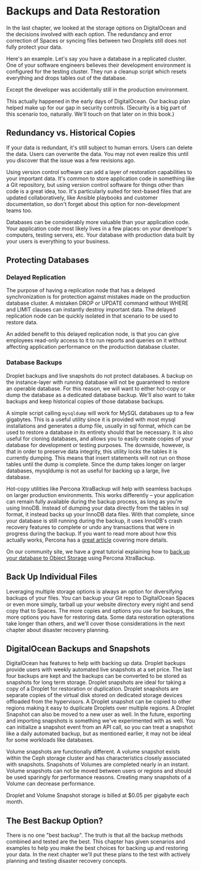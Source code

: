 # Backups and Data Restoration
In the last chapter, we looked at the storage options on DigitalOcean and the decisions involved with each option. The redundancy and error correction of Spaces or syncing files between two Droplets still does not fully protect your data.

Here's an example. Let's say you have a database in a replicated cluster. One of your software engineers believes their development environment is configured for the testing cluster. They run a cleanup script which resets everything and drops tables out of the database.

Except the developer was accidentally still in the production environment.

This actually happened in the early days of DigitalOcean. Our backup plan helped make up for our gap in security controls. (Security is a big part of this scenario too, naturally. We'll touch on that later on in this book.)

## Redundancy vs. Historical Copies
If your data is redundant, it's still subject to human errors. Users can delete the data. Users can overwrite the data. You may not even realize this until you discover that the issue was a few revisions ago.

Using version control software can add a layer of restoration capabilities to your important data. It's common to store application code in something like a Git repository, but using version control software for things other than code is a great idea, too. It's particularly suited for text-based files that are updated collaboratively, like Ansible playbooks and customer documentation, so don't forget about this option for non-development teams too.

Databases can be considerably more valuable than your application code. Your application code most likely lives in a few places: on your developer's computers, testing servers, etc. Your database with production data built by your users is everything to your business.

## Protecting Databases
### Delayed Replication

The purpose of having a replication node that has a delayed synchronization is for protection against mistakes made on the production database cluster. A mistaken DROP or UPDATE command without WHERE and LIMIT clauses can instantly destroy important data. The delayed replication node can be quickly isolated in that scenario to be used to restore data.

An added benefit to this delayed replication node, is that you can give employees read-only access to it to run reports and queries on it without affecting application performance on the production database cluster.

<!-- TODO: Add a delayed replication node to Galera Cluster -->

### Database Backups

Droplet backups and live snapshots do not protect databases. A backup on the instance-layer with running database will not be guaranteed to restore an operable database. For this reason, we will want to either hot-copy or dump the database as a dedicated database backup.  We'll also want to take backups and keep historical copies of those database backups.

A simple script calling `mysqldump` will work for MySQL databases up to a few gigabytes. This is a useful utility since it is provided with most mysql installations and generates a dump file, usually in sql format, which can be used to restore a database in its entirety should that be necessary. It is also useful for cloning databases, and allows you to easily create copies of your database for development or testing purposes. The downside, however, is that in order to preserve data integrity, this utility locks the tables it is currently dumping. This means that insert statements will not run on those tables until the dump is complete. Since the dump takes longer on larger databases, mysqldump is not as useful for backing up a large, live database.

Hot-copy utilities like Percona XtraBackup will help with seamless backups on larger production environments. This works differently – your application can remain fully available during the backup process, as long as you're using InnoDB. Instead of dumping your data directly from the tables in sql format, it instead backs up your InnoDB data files. With that complete, since your database is still running during the backup, it uses InnoDB's crash recovery features to complete or undo any transactions that were in progress during the backup. If you want to read more about how this actually works, Percona has a [great article](https://www.percona.com/doc/percona-xtrabackup/LATEST/how_xtrabackup_works.html) covering more details.  

On our community site, we have a great tutorial explaining how to [back up your database to Object Storage](https://www.digitalocean.com/community/tutorials/how-to-back-up-mysql-databases-to-object-storage-with-percona-on-ubuntu-16-04)  using Percona XtraBackup. 

<!-- TODO: bash script example for mysqldump -->

<!-- TODO: Add XtraBackup to repo -->

## Back Up Individual Files
Leveraging multiple storage options is always an option for diversifying backups of your files. You can backup your Git repo to DigitalOcean Spaces or even more simply, tarball up your website directory every night and send copy that to Spaces. The more copies and options you use for backups, the more options you have for restoring data. Some data restoration opterations take longer than others, and we'll cover those considerations in the next chapter about disaster recovery planning.

<!-- TODO: Add repo backup -> Spaces to repo -->


## DigitalOcean Backups and Snapshots
DigitalOcean has features to help with backing up data. Droplet backups provide users with weekly automated live snapshots at a set price. The last four backups are kept and the backups can be converted to be stored as snapshots for long term storage. Droplet snapshots are ideal for taking a copy of a Droplet for restoration or duplication. Droplet snapshots are separate copies of the virtual disk stored on dedicated storage devices offloaded from the hypervisors. A Droplet snapshot can be copied to other regions making it easy to duplicate Droplets over multiple regions. A Droplet Snapshot can also be moved to a new user as well. In the future, exporting and importing snapshots is something we've experimented with as well. You can initialize a snapshot event from an API call, so you can treat a snapshot like a daily automated backup, but as mentioned earlier, it may not be ideal for some workloads like databases.

Volume snapshots are functionally different. A volume snapshot exists within the Ceph storage cluster and has characteristics closely associated with snapshots. Snapshots of Volumes are completed nearly in an instant. Volume snapshots can not be moved between users or regions and should be used sparingly for performance reasons. Creating many snapshots of a Volume can decrease performance.

Droplet and Volume Snapshot storage is billed at $0.05 per gigabyte each month.

## The Best Backup Option?
There is no one "best backup". The truth is that all the backup methods combined and tested are the best. This chapter has given scenarios and examples to help you make the best choices for backing up and restoring your data. In the next chapter we'll put these plans to the test with actively planning and testing disaster recovery concepts.
